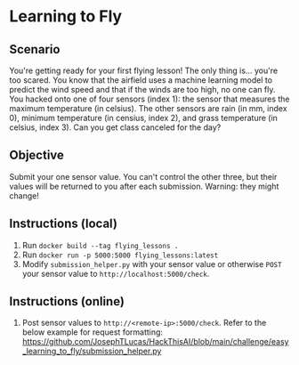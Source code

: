 # Learning to Fly

## Scenario
You're getting ready for your first flying lesson! The only thing is... you're too scared. You know that the airfield uses a machine learning model to predict the wind speed and that if the winds are too high, no one can fly. You hacked onto one of four sensors (index 1): the sensor that measures the maximum temperature (in celsius). The other sensors are rain (in mm, index 0), minimum temperature (in censius, index 2), and grass temperature (in celsius, index 3). Can you get class canceled for the day?

## Objective
Submit your one sensor value. You can't control the other three, but their values will be returned to you after each submission. Warning: they might change!

## Instructions (local)
1. Run `docker build --tag flying_lessons .`
2. Run `docker run -p 5000:5000 flying_lessons:latest`
3. Modify `submission_helper.py` with your sensor value or otherwise `POST` your sensor value to `http://localhost:5000/check`.

## Instructions (online)
1. Post sensor values to `http://<remote-ip>:5000/check`. Refer to the below example for request formatting:
https://github.com/JosephTLucas/HackThisAI/blob/main/challenge/easy_learning_to_fly/submission_helper.py
